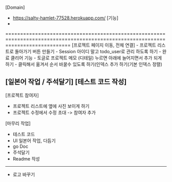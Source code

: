 [Domain] 
   - https://salty-hamlet-77528.herokuapp.com/
[기능]
   - 
==================================================================================================================================
[프로젝트 페이지 이동, 전체 연결]
	- 프로젝트 리스트로 돌아가기 버튼 만들기
	- Session 아이디 말고 todo_user로 관리 하도록 하기
	- 완료 클리어 기능
	- 토글로 프로젝트 메모 (디테일) 누르면 아래에 늘어지면서 추가 되게 하기
	- 클릭해서 옮겨서 순서 바꿀수 있도록 하기(인덱스 추가 하기(기본 인덱스 정렬)

[일본어 작업 / 주석달기]
[테스트 코드 작성]
-------------------------------------------------------------------------------------------------------------------------
[프로젝트 참여자]
- 프로젝트 리스트에 옆에 사진 보이게 하기 
- 프로젝트 수정에서 수정 초대 -> 참여자 추가

[마무리 작업]
- 테스트 코드
- UI 일본어 작업, 다듬기
- go Doc
- 주석달기
- Readme 작성
----------------------------------------------------------------------------------------------------------------------------------
- 로고 바꾸기